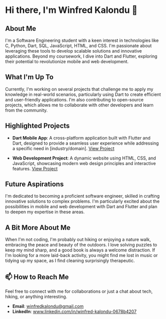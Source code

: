 # Hi there, I'm Winfred Kalondu 👋

## About Me
I'm a Software Engineering student with a keen interest in technologies like C, Python, Dart, SQL, JavaScript, HTML, and CSS. I'm passionate about leveraging these tools to develop scalable solutions and innovative applications. Beyond my coursework, I dive into Dart and Flutter, exploring their potential to revolutionize mobile and web development.

## What I'm Up To
Currently, I'm working on several projects that challenge me to apply my knowledge in real-world scenarios, particularly using Dart to create efficient and user-friendly applications. I'm also contributing to open-source projects, which allows me to collaborate with other developers and learn from the community.

## Highlighted Projects
- **Dart Mobile App**: A cross-platform application built with Flutter and Dart, designed to provide a seamless user experience while addressing a specific need in [industry/domain]. [View Project](#)

- **Web Development Project**: A dynamic website using HTML, CSS, and JavaScript, showcasing modern web design principles and interactive features. [View Project](#)

## Future Aspirations
I'm dedicated to becoming a proficient software engineer, skilled in crafting innovative solutions to complex problems. I'm particularly excited about the possibilities in mobile and web development with Dart and Flutter and plan to deepen my expertise in these areas.

## A Bit More About Me
When I'm not coding, I'm probably out hiking or enjoying a nature walk, embracing the peace and beauty of the outdoors. I love solving puzzles to keep my mind sharp, and a good book is always a welcome distraction. If I'm looking for a more laid-back activity, you might find me lost in music or tidying up my space, as I find cleaning surprisingly therapeutic.

## 📫 How to Reach Me
Feel free to connect with me for collaborations or just a chat about tech, hiking, or anything interesting.
- **Email**: winfredkalondu@gmail.com
- **LinkedIn**: www.linkedin.com/in/winfred-kalondu-0678b4207

